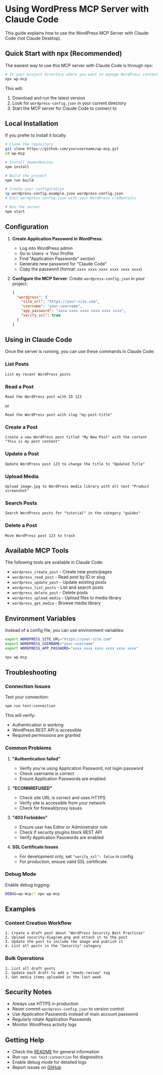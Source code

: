 # Using WordPress MCP Server with Claude Code

This guide explains how to use the WordPress MCP Server with Claude Code (not Claude Desktop).

## Quick Start with npx (Recommended)

The easiest way to use this MCP server with Claude Code is through npx:

```bash
# In your project directory where you want to manage WordPress content
npx wp-mcp
```

This will:
1. Download and run the latest version
2. Look for `wordpress-config.json` in your current directory
3. Start the MCP server for Claude Code to connect to

## Local Installation

If you prefer to install it locally:

```bash
# Clone the repository
git clone https://github.com/yourusername/wp-mcp.git
cd wp-mcp

# Install dependencies
npm install

# Build the project
npm run build

# Create your configuration
cp wordpress-config.example.json wordpress-config.json
# Edit wordpress-config.json with your WordPress credentials

# Run the server
npm start
```

## Configuration

1. **Create Application Password in WordPress**:
   - Log into WordPress admin
   - Go to Users → Your Profile
   - Find "Application Passwords" section
   - Generate new password for "Claude Code"
   - Copy the password (format: `xxxx xxxx xxxx xxxx xxxx xxxx`)

2. **Configure the MCP Server**:
   Create `wordpress-config.json` in your project:
   ```json
   {
     "wordpress": {
       "site_url": "https://your-site.com",
       "username": "your-username",
       "app_password": "xxxx xxxx xxxx xxxx xxxx xxxx",
       "verify_ssl": true
     }
   }
   ```

## Using in Claude Code

Once the server is running, you can use these commands in Claude Code:

### List Posts
```
List my recent WordPress posts
```

### Read a Post
```
Read the WordPress post with ID 123
```
or
```
Read the WordPress post with slug "my-post-title"
```

### Create a Post
```
Create a new WordPress post titled "My New Post" with the content "This is my post content"
```

### Update a Post
```
Update WordPress post 123 to change the title to "Updated Title"
```

### Upload Media
```
Upload image.jpg to WordPress media library with alt text "Product screenshot"
```

### Search Posts
```
Search WordPress posts for "tutorial" in the category "guides"
```

### Delete a Post
```
Move WordPress post 123 to trash
```

## Available MCP Tools

The following tools are available in Claude Code:

- `wordpress_create_post` - Create new posts/pages
- `wordpress_read_post` - Read post by ID or slug  
- `wordpress_update_post` - Update existing posts
- `wordpress_list_posts` - List and search posts
- `wordpress_delete_post` - Delete posts
- `wordpress_upload_media` - Upload files to media library
- `wordpress_get_media` - Browse media library

## Environment Variables

Instead of a config file, you can use environment variables:

```bash
export WORDPRESS_SITE_URL="https://your-site.com"
export WORDPRESS_USERNAME="your-username"
export WORDPRESS_APP_PASSWORD="xxxx xxxx xxxx xxxx xxxx xxxx"

npx wp-mcp
```

## Troubleshooting

### Connection Issues

Test your connection:
```bash
npm run test:connection
```

This will verify:
- Authentication is working
- WordPress REST API is accessible
- Required permissions are granted

### Common Problems

1. **"Authentication failed"**
   - Verify you're using Application Password, not login password
   - Check username is correct
   - Ensure Application Passwords are enabled

2. **"ECONNREFUSED"**
   - Check site URL is correct and uses HTTPS
   - Verify site is accessible from your network
   - Check for firewall/proxy issues

3. **"403 Forbidden"**  
   - Ensure user has Editor or Administrator role
   - Check if security plugins block REST API
   - Verify Application Passwords are enabled

4. **SSL Certificate Issues**
   - For development only, set `"verify_ssl": false` in config
   - For production, ensure valid SSL certificate

### Debug Mode

Enable debug logging:
```bash
DEBUG=wp-mcp:* npx wp-mcp
```

## Examples

### Content Creation Workflow
```
1. Create a draft post about "WordPress Security Best Practices"
2. Upload security-diagram.png and attach it to the post
3. Update the post to include the image and publish it
4. List all posts in the "Security" category
```

### Bulk Operations
```
1. List all draft posts
2. Update each draft to add a "needs-review" tag
3. Get media items uploaded in the last week
```

## Security Notes

- Always use HTTPS in production
- Never commit `wordpress-config.json` to version control
- Use Application Passwords instead of main account password
- Regularly rotate Application Passwords
- Monitor WordPress activity logs

## Getting Help

- Check the [README](README.md) for general information
- Run `npm run test:connection` for diagnostics
- Enable debug mode for detailed logs
- Report issues on [GitHub](https://github.com/yourusername/wp-mcp/issues)
